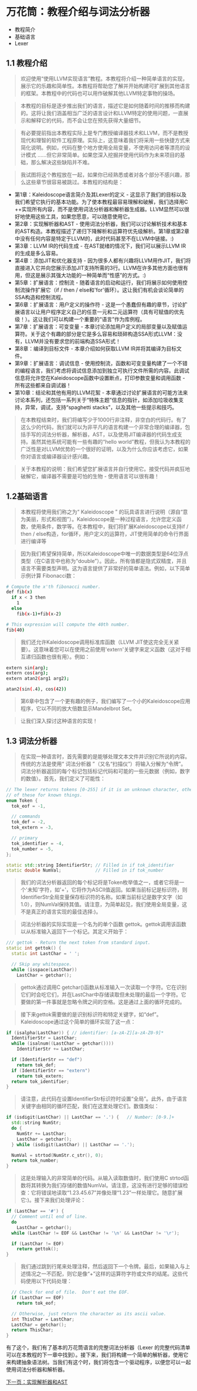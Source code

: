 # 万花筒：教程介绍与词法分析器
* 教程简介
* 基础语言
* Lexer
## 1.1 教程介绍

> 欢迎使用“使用LLVM实现语言”教程。本教程将介绍一种简单语言的实现，展示它的乐趣和简单性。本教程将帮助您了解并开始构建可扩展到其他语言的框架。本教程中的代码也可以用作破解其他LLVM特定事物的操场。

> 本教程的目标是逐步推出我们的语言，描述它是如何随着时间的推移而构建的。这将让我们涵盖相当广泛的语言设计和LLVM特定的使用问题，一直展示和解释它的代码，而不会让您在预先获得大量细节。

> 有必要提前指出本教程实际上是专门教授编译器技术和LLVM，而不是教授现代和理智的软件工程原理。实际上，这意味着我们将采用一些快捷方式来简化说明。例如，代码在整个地方使用全局变量，不使用访问者等漂亮的设计模式 ......但它非常简单。如果您深入挖掘并使用代码作为未来项目的基础，那么解决这些缺陷并不难。

> 我试图将这个教程放在一起，如果你已经熟悉或者对各个部分不感兴趣，那么这些章节很容易被跳过。本教程的结构是：

* 第1章：Kaleidoscope语言简介及其Lexer的定义 - 这显示了我们的目标以及我们希望它执行的基本功能。为了使本教程最容易理解和破解，我们选择用C ++实现所有内容，而不是使用词法分析器和解析器生成器。LLVM显然可以很好地使用这些工具，如果您愿意，可以随意使用它。
* 第2章：实现解析器和AST - 使用词法分析器，我们可以讨论解析技术和基本的AST构造。本教程描述了递归下降解析和运算符优先级解析。第1章或第2章中没有任何内容是特定于LLVM的，此时代码甚至不在LLVM中链接。:)
* 第3章：LLVM IR的代码生成 - 在AST就绪的情况下，我们可以展示LLVM IR的生成是多么容易。
* 第4章：添加JIT和优化器支持 - 因为很多人都有兴趣将LLVM用作JIT，我们将直接进入它并向您展示添加JIT支持所需的3行。LLVM在许多其他方面也很有用，但这是展示其强大功能的一种简单而“性感”的方式。:)
* 第5章：扩展语言：控制流 - 随着语言的启动和运行，我们将展示如何使用控制流操作扩展它（if / then / else和'for'循环）。这让我们有机会谈论简单的SSA构造和控制流程。
* 第6章：扩展语言：用户定义的操作符 - 这是一个愚蠢但有趣的章节，讨论扩展语言以让用户程序定义自己的任意一元和二元运算符（具有可赋值的优先级！）。这让我们可以构建一个重要的“语言”作为库例程。
* 第7章：扩展语言：可变变量 - 本章讨论添加用户定义的局部变量以及赋值运算符。关于这个有趣的部分是它是多么容易和琐碎构造SSA形式LLVM：没有，LLVM并没有要求您的前端构造SSA形式！
* 第8章：编译到目标文件 - 本章介绍如何获取LLVM IR并将其编译为目标文件。
* 第9章：扩展语言：调试信息 - 使用控制流，函数和可变变量构建了一个不错的编程语言，我们考虑将调试信息添加到独立可执行文件所需的内容。此调试信息将允许您在Kaleidoscope函数中设置断点，打印参数变量和调用函数 - 所有这些都来自调试器！
* 第10章：结论和其他有用的LLVM花絮 - 本章通过讨论扩展语言的可能方法来讨论本系列，还包括一系列关于“特殊主题”信息的指针，如添加垃圾收集支持，异常，调试，支持“spaghetti stacks”，以及其他一些提示和技巧。
> 在本教程结束时，我们将编写少于1000行非注释，非空白的代码行。有了这么少的代码，我们就可以为非平凡的语言构建一个非常合理的编译器，包括手写的词法分析器，解析器，AST，以及使用JIT编译器的代码生成支持。虽然其他系统可能有一些有趣的“hello world”教程，但我认为本教程的广泛性是对LLVM优势的一个很好的证明，以及为什么你应该考虑它，如果你对语言或编译器设计感兴趣。

> 关于本教程的说明：我们希望您扩展语言并自行使用它。接受代码并疯狂地破解它，编译器不需要是可怕的生物 - 使用语言可以很有趣！

## 1.2基础语言
> 本教程将使用我们称之为“ Kaleidoscope ” 的玩具语言进行说明（源自“意为美丽，形式和视图”）。Kaleidoscope是一种过程语言，允许您定义函数，使用条件，数学等。在本教程中，我们将扩展Kaleidoscope以支持if / then / else构造，for循环，用户定义的运算符，JIT使用简单的命令行界面进行编译等

> 因为我们希望保持简单，所以Kaleidoscope中唯一的数据类型是64位浮点类型（在C语言中也称为“double”）。因此，所有值都是隐式双精度，并且语言不需要类型声明。这为语言提供了非常好的简单语法。例如，以下简单示例计算 Fibonacci数：
```sh
# Compute the x'th fibonacci number.
def fib(x)
  if x < 3 then
    1
  else
    fib(x-1)+fib(x-2)

# This expression will compute the 40th number.
fib(40)
```
> 我们还允许Kaleidoscope调用标准库函数（LLVM JIT使这完全无关紧要）。这意味着您可以在使用之前使用'extern'关键字来定义函数（这对于相互递归函数也很有用）。例如：
```sh
extern sin(arg);
extern cos(arg);
extern atan2(arg1 arg2);

atan2(sin(.4), cos(42))
```
> 第6章中包含了一个更有趣的例子，我们编写了一个小的Kaleidoscope应用程序，它以不同的放大倍数显示Mandelbrot Set。

> 让我们深入探讨这种语言的实现！

## 1.3 词法分析器
> 在实现一种语言时，首先需要的是能够处理文本文件并识别它所说的内容。传统的方法是使用“ 词法分析器 ”（又名“扫描仪”）将输入分解为“令牌”。词法分析器返回的每个标记包括标记代码和可能的一些元数据（例如，数字的数值）。首先，我们定义了可能性：
```cpp
// The lexer returns tokens [0-255] if it is an unknown character, otherwise one
// of these for known things.
enum Token {
  tok_eof = -1,

  // commands
  tok_def = -2,
  tok_extern = -3,

  // primary
  tok_identifier = -4,
  tok_number = -5,
};

static std::string IdentifierStr; // Filled in if tok_identifier
static double NumVal;             // Filled in if tok_number
```
> 我们的词法分析器返回的每个标记将是Token枚举值之一，或者它将是一个'未知'字符，如'+'，它将作为ASCII值返回。如果当前标记是标识符，则 IdentifierStr全局变量保存标识符的名称。如果当前标记是数字文字（如1.0），则NumVal保持其值。请注意，为简单起见，我们使用全局变量，这不是真正的语言实现的最佳选择:)。

> 词法分析器的实际实现是一个名为的单个函数 gettok。gettok调用该函数以从标准输入返回下一个标记。其定义开始于：
```cpp
/// gettok - Return the next token from standard input.
static int gettok() {
  static int LastChar = ' ';

  // Skip any whitespace.
  while (isspace(LastChar))
    LastChar = getchar();
```
> gettok通过调用C getchar()函数从标准输入一次读取一个字符。它在识别它们时会吃它们，并在LastChar中存储读取但未处理的最后一个字符。它要做的第一件事就是忽略令牌之间的空格。这是通过上面的循环完成的。

> 接下来gettok需要做的是识别标识符和特定关键字，如“def”。Kaleidoscope通过这个简单的循环实现了这一点：
```cpp
if (isalpha(LastChar)) { // identifier: [a-zA-Z][a-zA-Z0-9]*
  IdentifierStr = LastChar;
  while (isalnum((LastChar = getchar())))
    IdentifierStr += LastChar;

  if (IdentifierStr == "def")
    return tok_def;
  if (IdentifierStr == "extern")
    return tok_extern;
  return tok_identifier;
}
```
> 请注意，此代码在设置IdentifierStr标识符时设置“全局”。此外，由于语言关键字由相同的循环匹配，我们在这里处理它们。数值类似：
```cpp
if (isdigit(LastChar) || LastChar == '.') {   // Number: [0-9.]+
  std::string NumStr;
  do {
    NumStr += LastChar;
    LastChar = getchar();
  } while (isdigit(LastChar) || LastChar == '.');

  NumVal = strtod(NumStr.c_str(), 0);
  return tok_number;
}
```
> 这是处理输入的非常简单的代码。从输入读取数值时，我们使用C strtod函数将其转换为我们存储的数值NumVal。请注意，这没有进行足够的错误检查：它将错误地读取“1.23.45.67”并像处理“1.23”一样处理它。随意扩展它:)。接下来我们处理评论：
```cpp
if (LastChar == '#') {
  // Comment until end of line.
  do
    LastChar = getchar();
  while (LastChar != EOF && LastChar != '\n' && LastChar != '\r');

  if (LastChar != EOF)
    return gettok();
}
```
> 我们通过跳到行尾来处理注释，然后返回下一个令牌。最后，如果输入与上述情况之一不匹配，则它是像“+”这样的运算符字符或文件的结尾。这些代码使用以下代码处理：
```cpp
  // Check for end of file.  Don't eat the EOF.
  if (LastChar == EOF)
    return tok_eof;

  // Otherwise, just return the character as its ascii value.
  int ThisChar = LastChar;
  LastChar = getchar();
  return ThisChar;
}
```
有了这个，我们有了基本的万花筒语言的完整词法分析器（Lexer 的完整代码清单可以在本教程的下一章中找到）。接下来，我们将构建一个简单的解析器，使用它来构建抽象语法树。当我们有这个时，我们将包含一个驱动程序，以便您可以一起使用词法分析器和解析器。

[下一页：实现解析器和AST](../Chapter02/README.md)